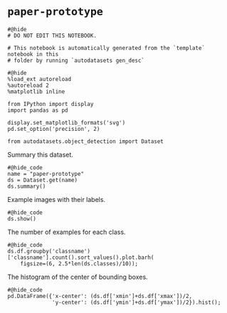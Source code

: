 # `paper-prototype`

```{.python .input}
#@hide
# DO NOT EDIT THIS NOTEBOOK.

# This notebook is automatically generated from the `template` notebook in this
# folder by running `autodatasets gen_desc`
```



```{.python .input}
#@hide
%load_ext autoreload
%autoreload 2
%matplotlib inline

from IPython import display
import pandas as pd

display.set_matplotlib_formats('svg')
pd.set_option('precision', 2)

from autodatasets.object_detection import Dataset
```

Summary this dataset.

```{.python .input}
#@hide_code
name = "paper-prototype"
ds = Dataset.get(name)
ds.summary()
```

Example images with their labels.

```{.python .input}
#@hide_code
ds.show()
```

The number of examples for each class.

```{.python .input}
#@hide_code
ds.df.groupby('classname')['classname'].count().sort_values().plot.barh(
    figsize=(6, 2.5*len(ds.classes)/10));
```

The histogram of the center of bounding boxes. 

```{.python .input}
#@hide_code
pd.DataFrame({'x-center': (ds.df['xmin']+ds.df['xmax'])/2, 
              'y-center': (ds.df['ymin']+ds.df['ymax'])/2}).hist();
```
